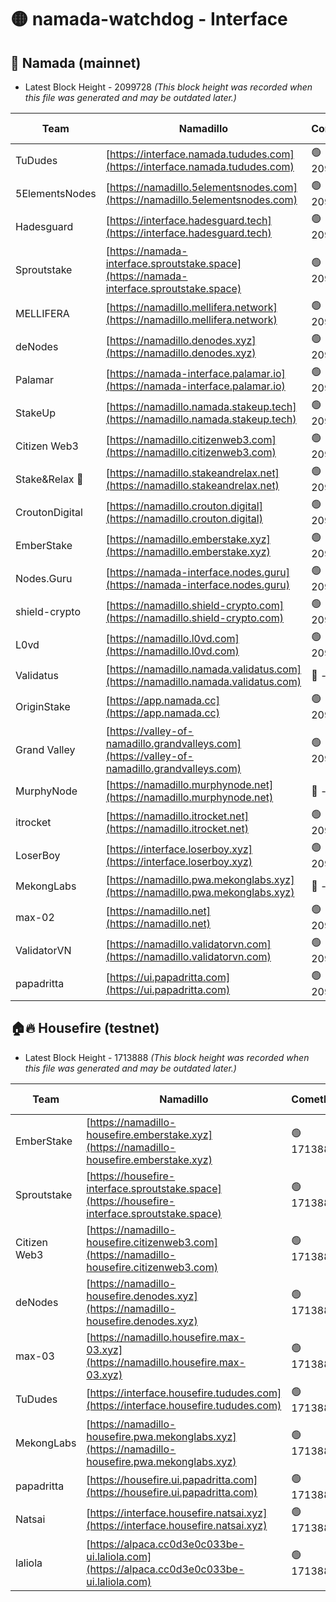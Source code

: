 # 🟡 namada-watchdog - Interface

## 🚀 Namada (mainnet)
- Latest Block Height - 2099728 *(This block height was recorded when this file was generated and may be outdated later.)*

| Team | Namadillo | CometBFT | Indexer | MASP Indexer |
|-|-|-|-|-|
| TuDudes | [https://interface.namada.tududes.com](https://interface.namada.tududes.com) | 🟢 2099705 | 🟢 2099705 | 🟢 2099705 |
| 5ElementsNodes | [https://namadillo.5elementsnodes.com](https://namadillo.5elementsnodes.com) | 🟢 2099706 | 🟢 2099705 | 🟢 2099705 |
| Hadesguard | [https://interface.hadesguard.tech](https://interface.hadesguard.tech) | 🟢 2099706 | 🟢 2099706 | 🟢 2099706 |
| Sproutstake | [https://namada-interface.sproutstake.space](https://namada-interface.sproutstake.space) | 🟢 2099707 | 🟢 2099706 | 🟢 2099706 |
| MELLIFERA | [https://namadillo.mellifera.network](https://namadillo.mellifera.network) | 🟢 2099707 | 🟢 2099707 | 🟢 2099707 |
| deNodes | [https://namadillo.denodes.xyz](https://namadillo.denodes.xyz) | 🟢 2099708 | 🟢 2099708 | 🟢 2099708 |
| Palamar | [https://namada-interface.palamar.io](https://namada-interface.palamar.io) | 🟢 2099709 | 🟢 2099708 | 🟢 2099709 |
| StakeUp | [https://namadillo.namada.stakeup.tech](https://namadillo.namada.stakeup.tech) | 🟢 2099709 | 🟢 2099709 | 🟢 2099709 |
| Citizen Web3 | [https://namadillo.citizenweb3.com](https://namadillo.citizenweb3.com) | 🟢 2099710 | 🟢 2099709 | 🔴 123320 |
| Stake&Relax 🦥 | [https://namadillo.stakeandrelax.net](https://namadillo.stakeandrelax.net) | 🟢 2099710 | 🟢 2099710 | 🟢 2099710 |
| CroutonDigital | [https://namadillo.crouton.digital](https://namadillo.crouton.digital) | 🟢 2099711 | 🔴 - | 🟢 2099712 |
| EmberStake | [https://namadillo.emberstake.xyz](https://namadillo.emberstake.xyz) | 🟢 2099712 | 🟢 2099712 | 🟢 2099712 |
| Nodes.Guru | [https://namada-interface.nodes.guru](https://namada-interface.nodes.guru) | 🟢 2099713 | 🟢 2099713 | 🟢 2099713 |
| shield-crypto | [https://namadillo.shield-crypto.com](https://namadillo.shield-crypto.com) | 🟢 2099713 | 🟢 2099713 | 🟢 2099713 |
| L0vd | [https://namadillo.l0vd.com](https://namadillo.l0vd.com) | 🟢 2099714 | 🟢 2099714 | 🟢 2099714 |
| Validatus | [https://namadillo.namada.validatus.com](https://namadillo.namada.validatus.com) | 🔴 - | 🔴 - | 🔴 - |
| OriginStake | [https://app.namada.cc](https://app.namada.cc) | 🟢 2099720 | 🟢 2099720 | 🟢 2099720 |
| Grand Valley | [https://valley-of-namadillo.grandvalleys.com](https://valley-of-namadillo.grandvalleys.com) | 🟢 2099721 | 🟢 2099720 | 🟢 2099721 |
| MurphyNode | [https://namadillo.murphynode.net](https://namadillo.murphynode.net) | 🔴 - | 🔴 - | 🔴 - |
| itrocket | [https://namadillo.itrocket.net](https://namadillo.itrocket.net) | 🟢 2099726 | 🟢 2099726 | 🟢 2099727 |
| LoserBoy | [https://interface.loserboy.xyz](https://interface.loserboy.xyz) | 🟢 2099727 | 🟢 2099727 | 🟢 2099727 |
| MekongLabs | [https://namadillo.pwa.mekonglabs.xyz](https://namadillo.pwa.mekonglabs.xyz) | 🔴 - | 🔴 - | 🔴 - |
| max-02 | [https://namadillo.net](https://namadillo.net) | 🟢 2099727 | 🟢 2099727 | 🟢 2099727 |
| ValidatorVN | [https://namadillo.validatorvn.com](https://namadillo.validatorvn.com) | 🟢 2099728 | 🟢 2099728 | 🟢 2099727 |
| papadritta | [https://ui.papadritta.com](https://ui.papadritta.com) | 🟢 2099728 | 🟢 2099728 | 🟢 2099728 |

## 🏠🔥 Housefire (testnet)
- Latest Block Height - 1713888 *(This block height was recorded when this file was generated and may be outdated later.)*

| Team | Namadillo | CometBFT | Indexer | MASP Indexer |
|-|-|-|-|-|
| EmberStake | [https://namadillo-housefire.emberstake.xyz](https://namadillo-housefire.emberstake.xyz) | 🟢 1713884 | 🟢 1713884 | 🟢 1713884 |
| Sproutstake | [https://housefire-interface.sproutstake.space](https://housefire-interface.sproutstake.space) | 🟢 1713884 | 🟢 1713884 | 🟢 1713884 |
| Citizen Web3 | [https://namadillo-housefire.citizenweb3.com](https://namadillo-housefire.citizenweb3.com) | 🟢 1713885 | 🟢 1713885 | 🟢 1713885 |
| deNodes | [https://namadillo-housefire.denodes.xyz](https://namadillo-housefire.denodes.xyz) | 🟢 1713885 | 🟢 1713885 | 🟢 1713885 |
| max-03 | [https://namadillo.housefire.max-03.xyz](https://namadillo.housefire.max-03.xyz) | 🟢 1713886 | 🟢 1713886 | 🟢 1713886 |
| TuDudes | [https://interface.housefire.tududes.com](https://interface.housefire.tududes.com) | 🟢 1713886 | 🟢 1713886 | 🟢 1713886 |
| MekongLabs | [https://namadillo-housefire.pwa.mekonglabs.xyz](https://namadillo-housefire.pwa.mekonglabs.xyz) | 🟢 1713886 | 🟢 1713886 | 🟢 1713886 |
| papadritta | [https://housefire.ui.papadritta.com](https://housefire.ui.papadritta.com) | 🟢 1713887 | 🟢 1713887 | 🟢 1713887 |
| Natsai | [https://interface.housefire.natsai.xyz](https://interface.housefire.natsai.xyz) | 🟢 1713887 | 🟢 1713887 | 🟢 1713887 |
| laliola | [https://alpaca.cc0d3e0c033be-ui.laliola.com](https://alpaca.cc0d3e0c033be-ui.laliola.com) | 🟢 1713888 | 🟢 1713887 | 🟢 1713888 |

